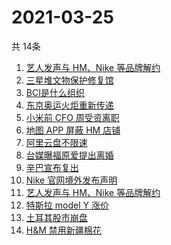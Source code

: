 # 2021-03-25
  共 14条

  <!-- BEGIN -->
  <!-- 最后更新时间:Thu Mar 25 2021 05:26:43 GMT+0000 (Coordinated Universal Time) -->
  1. [艺人发声与 HM、Nike 等品牌解约](https://www.zhihu.com/search?q=明星解约)
1. [三星堆文物保护修复馆](https://www.zhihu.com/search?q=三星堆)
1. [BCI是什么组织](https://www.zhihu.com/search?q=bci)
1. [东京奥运火炬重新传递](https://www.zhihu.com/search?q=奥运会)
1. [小米前 CFO 周受资离职](https://www.zhihu.com/search?q=周受资)
1. [地图 APP 屏蔽 HM 店铺](https://www.zhihu.com/search?q=百度地图)
1. [阿里云盘不限速](https://www.zhihu.com/search?q=阿里云盘)
1. [台媒曝福原爱提出离婚](https://www.zhihu.com/search?q=福原爱)
1. [辛巴宣布复出](https://www.zhihu.com/search?q=辛巴)
1. [Nike 官网境外发布声明](https://www.zhihu.com/search?q=Nike)
1. [艺人发声与 HM、Nike 等品牌解约](https://www.zhihu.com/search?q=新疆棉)
1. [特斯拉 model Y 涨价](https://www.zhihu.com/search?q=特斯拉)
1. [土耳其股市崩盘](https://www.zhihu.com/search?q=土耳其)
1. [H&M 禁用新疆棉花](https://www.zhihu.com/search?q=hm)
  <!-- END -->
  